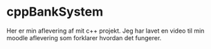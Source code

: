 # cppBankSystem


Her er min aflevering af mit c++ projekt. Jeg har lavet en video til min moodle aflevering som forklarer hvordan det fungerer.
